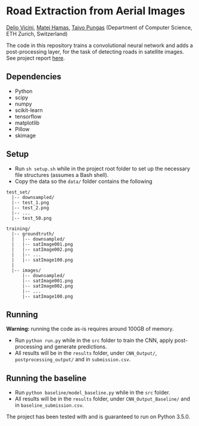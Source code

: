 # Road Extraction from Aerial Images
[Delio Vicini](https://github.com/dvicini), [Matej Hamas](https://github.com/mato93), [Taivo Pungas](https://github.com/taivop) (Department of Computer Science, ETH Zurich, Switzerland)

The code in this repository trains a convolutional neural network and adds a post-processing layer, for the task of detecting roads in satellite images. See project report [here](docs/report/main.pdf).

## Dependencies
* Python
 * scipy
 * numpy
 * scikit-learn
 * tensorflow
 * matplotlib
 * Pillow
 * skimage

## Setup
* Run `sh setup.sh` while in the project root folder to set up the necessary file structures (assumes a Bash shell).
* Copy the data so the `data/` folder contains the following
```
test_set/
  |-- downsampled/
  |-- test_1.png
  |-- test_2.png
  |-- ...
  |-- test_50.png
  
training/
  |-- groundtruth/
  |   |-- downsampled/
  |   |-- satImage001.png
  |   |-- satImage002.png
  |   |-- ...
  |   |-- satImage100.png
  |
  |-- images/
      |-- downsampled/
      |-- satImage001.png
      |-- satImage002.png
      |-- ...
      |-- satImage100.png
```

## Running
**Warning:** running the code as-is requires around 100GB of memory.

* Run `python run.py` while in the `src` folder to train the CNN, apply post-processing and generate predictions.
* All results will be in the `results` folder, under `CNN_Output/`, `postprocessing_output/` and in `submission.csv`.

## Running the baseline
* Run `python baseline/model_baseline.py` while in the `src` folder.
* All results will be in the `results` folder, under `CNN_Output_Baseline/` and in `baseline_submission.csv`.

The project has been tested with and is guaranteed to run on Python 3.5.0.
